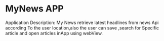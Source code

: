 # MyNews APP
Application Description:
My News retrieve latest headlines from news Api according
To the user location,also the user can save ,search for 
Specific article and open articles inApp using webView.
